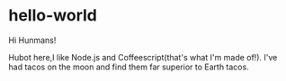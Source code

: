# hello-world

Hi Hunmans!

Hubot here,I like Node.js and Coffeescript(that's what I'm made of!).
I've had tacos on the moon and find them far superior to Earth tacos.
